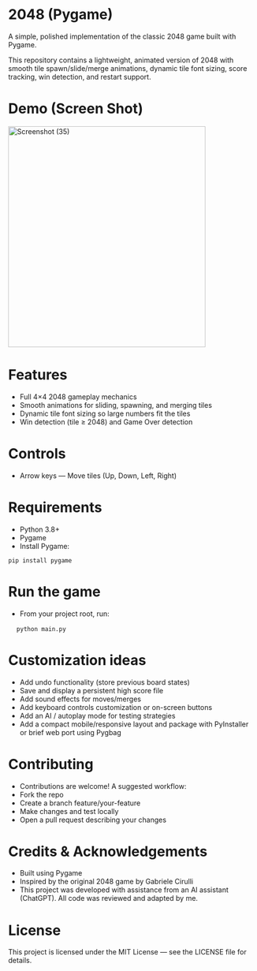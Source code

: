 # 2048 (Pygame)

A simple, polished implementation of the classic 2048 game built with Pygame.

This repository contains a lightweight, animated version of 2048 with smooth tile spawn/slide/merge animations, dynamic tile font sizing, score tracking, win detection, and restart support.

# Demo (Screen Shot)
<img width="400" height="448" alt="Screenshot (35)" src="https://github.com/user-attachments/assets/1c329574-eaff-42c8-8a10-31d5f80f30f1" />

# Features
- Full 4×4 2048 gameplay mechanics
- Smooth animations for sliding, spawning, and merging tiles
- Dynamic tile font sizing so large numbers fit the tiles
- Win detection (tile ≥ 2048) and Game Over detection

# Controls
- Arrow keys — Move tiles (Up, Down, Left, Right)

# Requirements
- Python 3.8+
- Pygame
- Install Pygame:
<pre>
<code>pip install pygame</code>
</pre>

# Run the game
- From your project root, run:
<pre>
  <code>python main.py</code>
</pre>

# Customization ideas
- Add undo functionality (store previous board states)
- Save and display a persistent high score file
- Add sound effects for moves/merges
- Add keyboard controls customization or on-screen buttons
- Add an AI / autoplay mode for testing strategies
- Add a compact mobile/responsive layout and package with PyInstaller or brief web port using Pygbag


# Contributing
- Contributions are welcome! A suggested workflow:
- Fork the repo
- Create a branch feature/your-feature
- Make changes and test locally
- Open a pull request describing your changes

# Credits & Acknowledgements
- Built using Pygame
- Inspired by the original 2048 game by Gabriele Cirulli
- This project was developed with assistance from an AI assistant (ChatGPT). All code was reviewed and adapted by me.

# License 
This project is licensed under the MIT License — see the LICENSE file for details.


